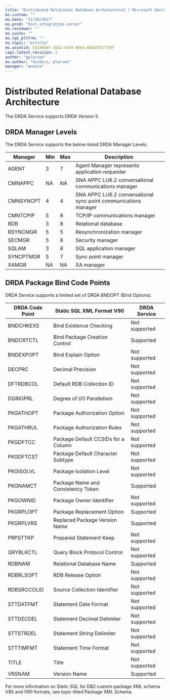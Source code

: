 ```yaml
---
title: "Distributed Relational Database Architecture1 | Microsoft Docs"
ms.custom: ""
ms.date: "11/30/2017"
ms.prod: "host-integration-server"
ms.reviewer: ""
ms.suite: ""
ms.tgt_pltfrm: ""
ms.topic: "article"
ms.assetid: 551404bf-3bb2-4d7d-8064-801df8177397
caps.latest.revision: 2
author: "gplarsen"
ms.author: "hisdocs; plarsen"
manager: "anneta"
---
```

# Distributed Relational Database Architecture
The DRDA Service supports DRDA Version 5.  
  
## DRDA Manager Levels  
 The DRDA Service supports the below-listed DRDA Manager Levels.  
  
|Manager|Min|Max|Description|  
|-------------|---------|---------|-----------------|  
|AGENT|3|7|Agent Manager represents application requester|  
|CMNAPPC|NA|NA|SNA APPC LU6.2 conversational communications manager|  
|CMNSYNCPT|4|4|SNA APPC LU6.2 conversational sync point communications manager|  
|CMNTCPIP|5|8|TCP/IP communications manager|  
|RDB|3|8|Relational database|  
|RSYNCMGR|5|5|Resynchronization manager|  
|SECMGR|5|8|Security manager|  
|SQLAM|3|8|SQL application manager|  
|SYNCPTMGR|5|7|Sync point manager|  
|XAMGR|NA|NA|XA manager|  
  
## DRDA Package Bind Code Points  
 DRDA Service supports a limited set of DRDA BNDOPT (Bind Options).  
  
|DRDA Code Point|Static SQL XML Format V90|DRDA Service|  
|---------------------|-------------------------------|------------------|  
|BNDCHKEXS|Bind Existence Checking|Not supported|  
|BNDCRTCTL|Bind Package Creation Control|Supported|  
|BNDEXPOPT|Bind Explain Option|Not supported|  
|DECPRC|Decimal Precision|Not supported|  
|DFTRDBCOL|Default RDB Collection ID|Not supported|  
|DGRIOPRL|Degree of I/O Parallelism|Not supported|  
|PKGATHOPT|Package Authorization Option|Not supported|  
|PKGATHRUL|Package Authorization Rules|Not supported|  
|PKGDFTCC|Package Default CCSIDs for a Column|Not supported|  
|PKGDFTCST|Package Default Character Subtype|Not supported|  
|PKGISOLVL|Package Isolation Level|Not supported|  
|PKGNAMCT|Package Name and Consistency Token|Supported|  
|PKGOWNID|Package Owner Identifier|Not supported|  
|PKGRPLOPT|Package Replacement Option|Supported|  
|PKGRPLVRS|Replaced Package Version Name|Supported|  
|PRPSTTKP|Prepared Statement Keep|Not supported|  
|QRYBLKCTL|Query Block Protocol Control|Not supported|  
|RDBNAM|Relational Database Name|Supported|  
|RDBRLSOPT|RDB Release Option|Not supported|  
|RDBSRCCOLID|Source Collection Identifier|Not supported|  
|STTDATFMT|Statement Date Format|Not supported|  
|STTDECDEL|Statement Decimal Delimiter|Not supported|  
|STTSTRDEL|Statement String Delimiter|Not supported|  
|STTTIMFMT|Statement Time Format|Not supported|  
|TITLE|Title|Not supported|  
|VRSNAM|Version Name|Supported|  
  
 For more information on Static SQL for DB2 custom package XML schema V85 and V90 formats, see topic titled Package XML Schema.